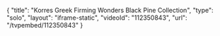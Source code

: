 {
    "title": "Korres Greek Firming Wonders Black Pine Collection",
    "type": "solo",
    "layout": "iframe-static",
    "videoId": "112350843",
    "url": "\/tvpembed\/112350843"
}